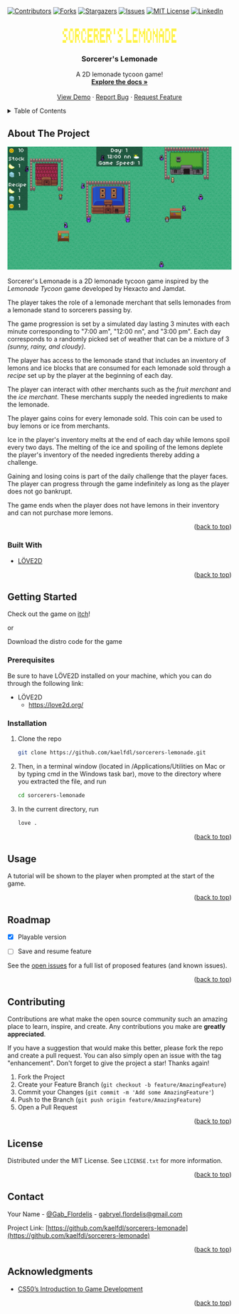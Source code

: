 <div id="top"></div>
<!--
*** Thanks for checking out the Best-README-Template. If you have a suggestion
*** that would make this better, please fork the repo and create a pull request
*** or simply open an issue with the tag "enhancement".
*** Don't forget to give the project a star!
*** Thanks again! Now go create something AMAZING! :D
-->



<!-- PROJECT SHIELDS -->
<!--
*** I'm using markdown "reference style" links for readability.
*** Reference links are enclosed in brackets [ ] instead of parentheses ( ).
*** See the bottom of this document for the declaration of the reference variables
*** for contributors-url, forks-url, etc. This is an optional, concise syntax you may use.
*** https://www.markdownguide.org/basic-syntax/#reference-style-links
-->
[![Contributors][contributors-shield]][contributors-url]
[![Forks][forks-shield]][forks-url]
[![Stargazers][stars-shield]][stars-url]
[![Issues][issues-shield]][issues-url]
[![MIT License][license-shield]][license-url]
[![LinkedIn][linkedin-shield]][linkedin-url]



<!-- PROJECT LOGO -->
<br />
<div align="center">
  <a href="https://github.com/kaelfdl/sorcerers-lemonade">
    <img src="graphics/logo.png" alt="Logo" width="256" height="32">
  </a>

<h3 align="center">Sorcerer's Lemonade</h3>

  <p align="center">
    A 2D lemonade tycoon game!
    <br />
    <a href="https://github.com/kaelfdl/sorcerers-lemonade"><strong>Explore the docs »</strong></a>
    <br />
    <br />
    <a href="https://kaelfdl.itch.io/sorcerers-lemonade">View Demo</a>
    ·
    <a href="https://github.com/kaelfdl/sorcerers-lemonade/issues">Report Bug</a>
    ·
    <a href="https://github.com/kaelfdl/sorcerers-lemonade/issues">Request Feature</a>
  </p>
</div>



<!-- TABLE OF CONTENTS -->
<details>
  <summary>Table of Contents</summary>
  <ol>
    <li>
      <a href="#about-the-project">About The Project</a>
      <ul>
        <li><a href="#built-with">Built With</a></li>
      </ul>
    </li>
    <li>
      <a href="#getting-started">Getting Started</a>
      <ul>
        <li><a href="#prerequisites">Prerequisites</a></li>
        <li><a href="#installation">Installation</a></li>
      </ul>
    </li>
    <li><a href="#usage">Usage</a></li>
    <li><a href="#roadmap">Roadmap</a></li>
    <li><a href="#contributing">Contributing</a></li>
    <li><a href="#license">License</a></li>
    <li><a href="#contact">Contact</a></li>
    <li><a href="#acknowledgments">Acknowledgments</a></li>
  </ol>
</details>



<!-- ABOUT THE PROJECT -->
## About The Project

![Product Name Screen Shot][product-screenshot]

Sorcerer's Lemonade is a 2D lemonade tycoon game inspired by the *Lemonade Tycoon* game developed by Hexacto and Jamdat.

The player takes the role of a lemonade merchant that sells lemonades from a lemonade stand to sorcerers passing by. 

The game progression is set by a simulated day lasting 3 minutes with each minute corresponding to "7:00 am", "12:00 nn", and "3:00 pm". Each day corresponds to a randomly picked set of weather that can be a mixture of 3 *(sunny, rainy, and cloudy)*.

The player has access to the lemonade stand that includes an inventory of lemons and ice blocks that are consumed for each lemonade sold through a *recipe* set up by the player at the beginning of each day.

The player can interact with other merchants such as the *fruit merchant* and the *ice merchant*. These merchants supply the needed ingredients to make the lemonade.

The player gains coins for every lemonade sold. This coin can be used to buy lemons or ice from merchants. 

Ice in the player's inventory melts at the end of each day while lemons spoil every two days. The melting of the ice and spoiling of the lemons deplete the player's inventory of the needed ingredients thereby adding a challenge.

Gaining and losing coins is part of the daily challenge that the player faces. The player can progress through the game indefinitely as long as the player does not go bankrupt.

The game ends when the player does not have lemons in their inventory and can not purchase more lemons.



<p align="right">(<a href="#top">back to top</a>)</p>



### Built With

* [LÖVE2D][Love2D-url]

<p align="right">(<a href="#top">back to top</a>)</p>



<!-- GETTING STARTED -->
## Getting Started

Check out the game on [itch][itch-url]!

or 

Download the distro code for the game 

### Prerequisites

Be sure to have LÖVE2D installed on your machine, which you can do through the following link:
* LÖVE2D 
    - <https://love2d.org/>

### Installation

1. Clone the repo
   ```sh
   git clone https://github.com/kaelfdl/sorcerers-lemonade.git
   ```
2. Then, in a terminal window (located in /Applications/Utilities on Mac or by typing cmd in the Windows task bar), move to the directory where you extracted the file, and run
   ```sh
   cd sorcerers-lemonade
   ```
3. In the current directory, run
   ```sh
   love .
   ```

<p align="right">(<a href="#top">back to top</a>)</p>



<!-- USAGE EXAMPLES -->
## Usage

A tutorial will be shown to the player when prompted at the start of the game.

<p align="right">(<a href="#top">back to top</a>)</p>



<!-- ROADMAP -->
## Roadmap

- [x] Playable version
- [ ] Save and resume feature


See the [open issues](https://github.com/kaelfdl/sorcerers-lemonade/issues) for a full list of proposed features (and known issues).

<p align="right">(<a href="#top">back to top</a>)</p>



<!-- CONTRIBUTING -->
## Contributing

Contributions are what make the open source community such an amazing place to learn, inspire, and create. Any contributions you make are **greatly appreciated**.

If you have a suggestion that would make this better, please fork the repo and create a pull request. You can also simply open an issue with the tag "enhancement".
Don't forget to give the project a star! Thanks again!

1. Fork the Project
2. Create your Feature Branch (`git checkout -b feature/AmazingFeature`)
3. Commit your Changes (`git commit -m 'Add some AmazingFeature'`)
4. Push to the Branch (`git push origin feature/AmazingFeature`)
5. Open a Pull Request

<p align="right">(<a href="#top">back to top</a>)</p>



<!-- LICENSE -->
## License

Distributed under the MIT License. See `LICENSE.txt` for more information.

<p align="right">(<a href="#top">back to top</a>)</p>



<!-- CONTACT -->
## Contact

Your Name - [@Gab_Flordelis](https://twitter.com/Gab_Flordelis) - gabryel.flordelis@gmail.com

Project Link: [https://github.com/kaelfdl/sorcerers-lemonade](https://github.com/kaelfdl/sorcerers-lemonade)

<p align="right">(<a href="#top">back to top</a>)</p>



<!-- ACKNOWLEDGMENTS -->
## Acknowledgments

* [CS50’s Introduction to Game Development](https://cs50.harvard.edu/games/2018/)

<p align="right">(<a href="#top">back to top</a>)</p>



<!-- MARKDOWN LINKS & IMAGES -->
<!-- https://www.markdownguide.org/basic-syntax/#reference-style-links -->
[contributors-shield]: https://img.shields.io/github/contributors/kaelfdl/sorcerers-lemonade.svg?style=for-the-badge
[contributors-url]: https://github.com/kaelfdl/sorcerers-lemonade/graphs/contributors
[forks-shield]: https://img.shields.io/github/forks/kaelfdl/sorcerers-lemonade.svg?style=for-the-badge
[forks-url]: https://github.com/kaelfdl/sorcerers-lemonade/network/members
[stars-shield]: https://img.shields.io/github/stars/kaelfdl/sorcerers-lemonade.svg?style=for-the-badge
[stars-url]: https://github.com/kaelfdl/sorcerers-lemonade/stargazers
[issues-shield]: https://img.shields.io/github/issues/kaelfdl/sorcerers-lemonade.svg?style=for-the-badge
[issues-url]: https://github.com/kaelfdl/sorcerers-lemonade/issues
[license-shield]: https://img.shields.io/github/license/kaelfdl/sorcerers-lemonade.svg?style=for-the-badge
[license-url]: https://github.com/kaelfdl/sorcerers-lemonade/blob/master/LICENSE.txt
[linkedin-shield]: https://img.shields.io/badge/-LinkedIn-black.svg?style=for-the-badge&logo=linkedin&colorB=555
[linkedin-url]: https://linkedin.com/in/gabryelilumin
[product-screenshot]: graphics/sorcerers-lemonade.png
[Love2D-url]: https://love2d.org/
[itch-url]: https://kaelfdl.itch.io/sorcerers-lemonade
